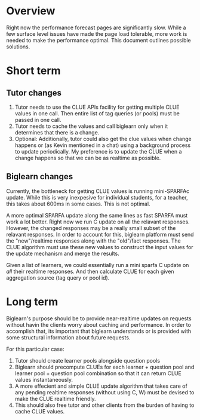 # Overview

Right now the performance forecast pages are significantly slow.
While a few surface level issues have made the page load tolerable,
more work is needed to make the performance optimal.  This document
outlines possible solutions.

# Short term

## Tutor changes

1. Tutor needs to use the CLUE APIs facility for getting multiple CLUE
   values in one call.  Then entire list of tag queries (or pools) must
   be passed in one call.
2. Tutor needs to cache the values and call biglearn only when it
   determines that there is a change.
3. Optional: Additionally, tutor could also get the clue values when
   change happens or (as Kevin mentioned in a chat) using a background
   process to update periodically.  My preference is to update the
   CLUE when a change happens so that we can be as realtime as
   possible.

## Biglearn changes

Currently, the bottleneck for getting CLUE values is running
mini-SPARFAc update.  While this is very inexpesive for individual
students, for a teacher, this takes about 600ms in some cases. This is
not optimal.

A more optimal SPARFA update along the same lines as fast SPARFA must
work a lot better.  Right now we run C update on all the relavant
responses.  However, the changed responses may be a really small
subset of the relavant responses.  In order to account for this,
biglearn platform must send the "new"/realtime responses along with
the "old"/fact responses.  The CLUE algorithm must use these new
values to construct the input values for the update mechanism and
merge the results.

Given a list of learners, we could essentially run a mini sparfa C
update on _all_ their realtime responses.  And then calculate CLUE for
each given aggregation source (tag query or pool id).


# Long term

Biglearn's purpose should be to provide near-realtime updates on
requests without havin the clients worry about caching and
performance.  In order to accomplish that, its important that biglearn
understands or is provided with some structural information about future
requests.

For this particular case:

1. Tutor should create learner pools alongside question pools
2. Biglearn should precompute CLUEs for each learner + question pool
   and learner pool + question pool combination so that it can return
   CLUE values instantaneously.
3. A more effecient and simple CLUE update algorithm that takes care
   of any pending realtime responses (without using C, W) must be
   devised to make the CLUE realtime friendly.
4. This should also free tutor and other clients from the burden of
   having to cache CLUE values.
